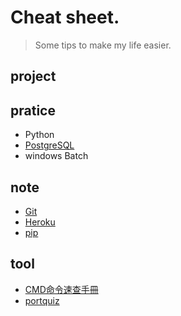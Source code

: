 # Cheat sheet.

> Some tips to make my life easier.

## project

## pratice
- Python
- [PostgreSQL](PostgreSQL/PostgreSQL.md)
- windows Batch

## note
- [Git](git_cheat_sheet.md)
- [Heroku](heroku_CLI.md)
- [pip](python_pip.md)

## tool
- [CMD命令速查手冊](https://www.csie.ntu.edu.tw/~r91112/myDownload/WEB/CMD.html)
- [portquiz](http://portquiz.net/)
